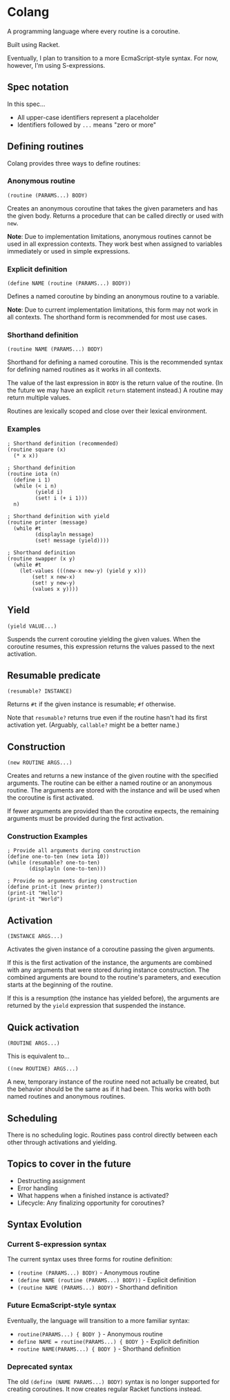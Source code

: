 # Colang

A programming language where every routine is a coroutine.

Built using Racket.

Eventually, I plan to transition to a more EcmaScript-style syntax. For now,
however, I'm using S-expressions.

## Spec notation

In this spec...

* All upper-case identifiers represent a placeholder
* Identifiers followed by `...` means "zero or more"

## Defining routines

Colang provides three ways to define routines:

### Anonymous routine

`(routine (PARAMS...) BODY)`

Creates an anonymous coroutine that takes the given parameters and has the given body. Returns a procedure that can be called directly or used with `new`.

**Note**: Due to implementation limitations, anonymous routines cannot be used in all expression contexts. They work best when assigned to variables immediately or used in simple expressions.

### Explicit definition

`(define NAME (routine (PARAMS...) BODY))`

Defines a named coroutine by binding an anonymous routine to a variable.

**Note**: Due to current implementation limitations, this form may not work in all contexts. The shorthand form is recommended for most use cases.

### Shorthand definition

`(routine NAME (PARAMS...) BODY)`

Shorthand for defining a named coroutine. This is the recommended syntax for defining named routines as it works in all contexts.

The value of the last expression in `BODY` is the return value of the routine.
(In the future we may have an explicit `return` statement instead.) A routine
may return multiple values.

Routines are lexically scoped and close over their lexical environment.

### Examples

```racket
; Shorthand definition (recommended)
(routine square (x)
  (* x x))
```

```racket
; Shorthand definition
(routine iota (n)
  (define i 1)
  (while (< i n)
         (yield i)
         (set! i (+ i 1)))
  n)
```

```racket
; Shorthand definition with yield
(routine printer (message)
  (while #t
         (displayln message)
         (set! message (yield))))
```

```racket
; Shorthand definition
(routine swapper (x y)
  (while #t
    (let-values (((new-x new-y) (yield y x)))
        (set! x new-x)
        (set! y new-y)
        (values x y))))
```

## Yield

`(yield VALUE...)`

Suspends the current coroutine yielding the given values. When the coroutine
resumes, this expression returns the values passed to the next activation.

## Resumable predicate

`(resumable? INSTANCE)`

Returns `#t` if the given instance is resumable; `#f` otherwise.

Note that `resumable?` returns true even if the routine hasn't had its first
activation yet. (Arguably, `callable?` might be a better name.)

## Construction

`(new ROUTINE ARGS...)`

Creates and returns a new instance of the given routine with the specified
arguments. The routine can be either a named routine or an anonymous routine.
The arguments are stored with the instance and will be used when
the coroutine is first activated.

If fewer arguments are provided than the coroutine expects, the remaining
arguments must be provided during the first activation.

### Construction Examples

```racket
; Provide all arguments during construction
(define one-to-ten (new iota 10))
(while (resumable? one-to-ten)
       (displayln (one-to-ten)))
```

```racket
; Provide no arguments during construction
(define print-it (new printer))
(print-it "Hello")
(print-it "World")
```

## Activation

`(INSTANCE ARGS...)`

Activates the given instance of a coroutine passing the given arguments.

If this is the first activation of the instance, the arguments are combined
with any arguments that were stored during instance construction. The combined
arguments are bound to the routine's parameters, and execution starts at the
beginning of the routine.

If this is a resumption (the instance has yielded before), the arguments are
returned by the `yield` expression that suspended the instance.

## Quick activation

`(ROUTINE ARGS...)`

This is equivalent to...

`((new ROUTINE) ARGS...)`

A new, temporary instance of the routine need not actually be created, but
the behavior should be the same as if it had been. This works with both
named routines and anonymous routines.

## Scheduling

There is no scheduling logic. Routines pass control directly between each other
through activations and yielding.

## Topics to cover in the future

* Destructing assignment
* Error handling
* What happens when a finished instance is activated?
* Lifecycle: Any finalizing opportunity for coroutines?

## Syntax Evolution

### Current S-expression syntax

The current syntax uses three forms for routine definition:

* `(routine (PARAMS...) BODY)` - Anonymous routine
* `(define NAME (routine (PARAMS...) BODY))` - Explicit definition  
* `(routine NAME (PARAMS...) BODY)` - Shorthand definition

### Future EcmaScript-style syntax

Eventually, the language will transition to a more familiar syntax:

* `routine(PARAMS...) { BODY }` - Anonymous routine
* `define NAME = routine(PARAMS...) { BODY }` - Explicit definition
* `routine NAME(PARAMS...) { BODY }` - Shorthand definition

### Deprecated syntax

The old `(define (NAME PARAMS...) BODY)` syntax is no longer supported for
creating coroutines. It now creates regular Racket functions instead.
